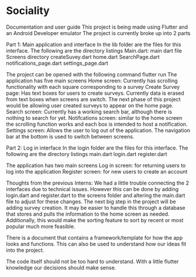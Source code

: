 # Sociality

Documentation and user guide
This project is being made using Flutter and an Android Developer emulator
The project is currently broke up into 2 parts

Part 1: Main application and interface
  In the lib folder are the files for this interface.
  The following are the directory listings
    Main.dart: main dart file
    Screens directory
      createSuvey.dart
      home.dart
      SearchPage.dart
      notifications_page.dart
      settings_page.dart
  
  The project can be opened with the following command
    flutter run
  The application has five main screens
    Home screen: Currently has scrolling functionality with each square corresponding to a survey
    Create Survey page: Has text boxes for users to create surveys. Currently data is erased from text boxes when screens are switch.
      The next phase of this project would be allowing user created surveys to appear on the home page.
    Search screen: Currently has a working search bar, although there is nothing to search for yet.
    Notifcations screen: similar to the home screen the scrolling function works and each box is intended to host a notification.
    Settings screen: Allows the user to log out of the application.
  The navigation bar at the bottom is used to switch between screens.
   
Part 2: Log in interface
  In the login folder are the files for this interface.
  The following are the directory listings
    main.dart
    login.dart
    register.dart
   
  The application has two main screens
    Log in screen: for returning users to log into the application
    Register screen: for new users to create an account
    
 Thoughts from the previous Interns:
 We had a little trouble connecting the 2 interfaces due to technical issues. However this can be done by adding login.dart and register.dart to the screens folder
 and altering the main.dart file to adjust for these changes.
 The next big step in the project will be adding survey creation. It may be easier to handle this through a database that stores and pulls the information to the home   screen as needed. Additionally, this would make the sorting feature to sort by recent or most popular much more feasible.
 
 There is a document that contains a framework/template for how the app looks and functions. This can also be used to understand how our ideas fit into the project.
 
 The code itself should not be too hard to understand. With a little flutter knowledge our decisions should make sense.
